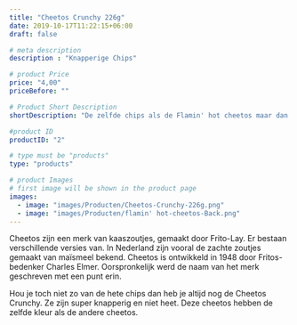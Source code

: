 ```yaml
---
title: "Cheetos Crunchy 226g"
date: 2019-10-17T11:22:15+06:00
draft: false

# meta description
description : "Knapperige Chips"

# product Price
price: "4,00"
priceBefore: ""

# Product Short Description
shortDescription: "De zelfde chips als de Flamin' hot cheetos maar dan niet heet."

#product ID
productID: "2"

# type must be "products"
type: "products"

# product Images
# first image will be shown in the product page
images:
  - image: "images/Producten/Cheetos-Crunchy-226g.png"
  - image: "images/Producten/flamin' hot-cheetos-Back.png"
---
```


Cheetos zijn een merk van kaaszoutjes, gemaakt door Frito-Lay. Er bestaan verschillende versies van. In Nederland zijn vooral de zachte zoutjes gemaakt van maïsmeel bekend. Cheetos is ontwikkeld in 1948 door Fritos-bedenker Charles Elmer. Oorspronkelijk werd de naam van het merk geschreven met een punt erin.

Hou je toch niet zo van de hete chips dan heb je altijd nog de Cheetos Crunchy. Ze zijn super knapperig en niet heet. Deze cheetos hebben de zelfde kleur als de andere cheetos.